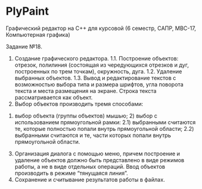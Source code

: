 # PlyPaint
Графический редактор на С++ для курсовой (6 семестр, САПР, МВС-17, Компьютерная графика)

Задание №18.
1. Создание графического редактора.
1.1. Построение объектов: отрезок, полилиния (состоящая из чередующихся отрезков и дуг, построенных по трем точкам), окружность, дуга.
1.2. Удаление выбранных объектов. 
1.3. Вывод и редактирование текстов с возможностью выбора типа и размера шрифтов, угла поворота текста и места размещения на экране. Строка текста рассматривается как объект.
2. Выбор объектов производить тремя способами:
1) выбор объекта (группы объектов) мышью; 
		2) выбор с использованием прямоугольной рамки: 
	2.1) выбранными считаются те, которые полностью попали внутрь прямоугольной области; 
	2.2) выбранными считаются и те, части которых попали внутрь прямоугольной области.
3. Организация диалога с помощью меню, причем построение и удаление объектов должно быть представлено в виде режимов работы, а не в виде отдельных операций. Ввод объектов производить в режиме “тянущаяся линия”.
4. Сохранение и считывание результатов работы в файлах.


